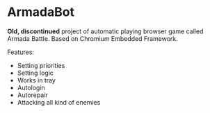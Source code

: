 # ArmadaBot
 
<b>Old, discontinued</b> project of automatic playing browser game called Armada Battle. Based on Chromium Embedded Framework.

Features:
<ul>
 <li>Setting priorities</li>
 <li>Setting logic</li>
 <li>Works in tray</li>
 <li>Autologin</li>
 <li>Autorepair</li>
 <li>Attacking all kind of enemies</li>
 </ul>
